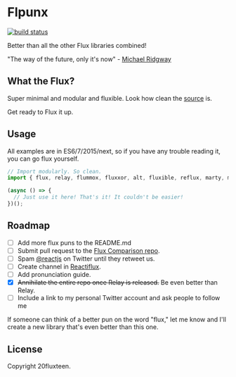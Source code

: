 Flpunx
======

[![build status](https://img.shields.io/travis/acdlite/flpunx.svg?style=flat-square)](https://travis-ci.org/acdlite/flpunx)

Better than all the other Flux libraries combined!

"The way of the future, only it's now" - [Michael Ridgway](https://twitter.com/theridgway/status/580865159733735424)

What the Flux?
--------------

Super minimal and modular and fluxible. Look how clean the [source](index.js) is.

Get ready to Flux it up.

Usage
-----

All examples are in ES6/7/2015/next, so if you have any trouble reading it, you can go flux yourself.

```js
// Import modularly. So clean.
import { flux, relay, flummox, fluxxor, alt, fluxible, reflux, marty, mcfly } from 'flpunx';

(async () => {
  // Just use it here! That's it! It couldn't be easier!
})();
```

Roadmap
-------

- [ ] Add more flux puns to the README.md
- [ ] Submit pull request to the [Flux Comparison repo](https://github.com/voronianski/flux-comparison).
- [ ] Spam [@reactjs](https://twitter.com/reactjs) on Twitter until they retweet us.
- [ ] Create channel in [Reactiflux](http://reactiflux.com/).
- [ ] Add pronunciation guide.
- [X] ~~Annihilate the entire repo once Relay is released.~~ Be even better than Relay.
- [ ] Include a link to my personal Twitter account and ask people to follow me

If someone can think of a better pun on the word "flux," let me know and I'll create a new library that's even better than this one.

License
-------

Copyright 20fluxteen.
